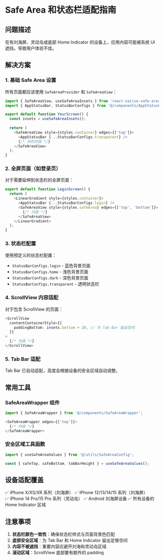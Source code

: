 # Safe Area 和状态栏适配指南

## 问题描述
在有刘海屏、灵动岛或底部 Home Indicator 的设备上，应用内容可能被系统 UI 遮挡，导致用户体验不佳。

## 解决方案

### 1. 基础 Safe Area 设置

所有页面都应该使用 `SafeAreaProvider` 和 `SafeAreaView`：

```typescript
import { SafeAreaView, useSafeAreaInsets } from 'react-native-safe-area-context';
import { AppStatusBar, StatusBarConfigs } from '@/components/AppStatusBar';

export default function YourScreen() {
  const insets = useSafeAreaInsets();
  
  return (
    <SafeAreaView style={styles.container} edges={['top']}>
      <AppStatusBar {...StatusBarConfigs.transparent} />
      {/* 你的内容 */}
    </SafeAreaView>
  );
}
```

### 2. 全屏页面（如登录页）

对于需要延伸到状态栏的全屏页面：

```typescript
export default function LoginScreen() {
  return (
    <LinearGradient style={styles.container}>
      <AppStatusBar {...StatusBarConfigs.login} />
      <SafeAreaView style={styles.safeArea} edges={['top', 'bottom']}>
        {/* 内容 */}
      </SafeAreaView>
    </LinearGradient>
  );
}
```

### 3. 状态栏配置

使用预定义的状态栏配置：

- `StatusBarConfigs.login` - 蓝色背景页面
- `StatusBarConfigs.home` - 浅色背景页面  
- `StatusBarConfigs.dark` - 深色背景页面
- `StatusBarConfigs.transparent` - 透明状态栏

### 4. ScrollView 内容适配

对于包含 ScrollView 的页面：

```typescript
<ScrollView 
  contentContainerStyle={{
    paddingBottom: insets.bottom + 20, // 为 Tab Bar 留出空间
  }}
>
  {/* 内容 */}
</ScrollView>
```

### 5. Tab Bar 适配

Tab Bar 已自动适配，高度会根据设备的安全区域自动调整。

## 常用工具

### SafeAreaWrapper 组件
```typescript
import { SafeAreaWrapper } from '@/components/SafeAreaWrapper';

<SafeAreaWrapper edges={['top']}>
  {/* 内容 */}
</SafeAreaWrapper>
```

### 安全区域工具函数
```typescript
import { useSafeAreaValues } from '@/utils/SafeAreaConfig';

const { safeTop, safeBottom, tabBarHeight } = useSafeAreaValues();
```

## 设备适配覆盖

✅ iPhone X/XS/XR 系列（刘海屏）
✅ iPhone 12/13/14/15 系列（刘海屏）  
✅ iPhone 14 Pro/15 Pro 系列（灵动岛）
✅ Android 刘海屏设备
✅ 所有设备的 Home Indicator 区域

## 注意事项

1. **状态栏颜色一致性**：确保状态栏样式与页面背景色匹配
2. **底部安全区域**：为 Tab Bar 和 Home Indicator 留出足够空间
3. **内容不被遮挡**：重要内容应避开刘海和灵动岛区域
4. **滚动区域**：ScrollView 底部要有额外的 padding